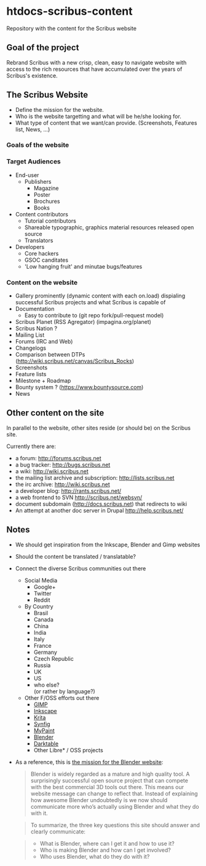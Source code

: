 # htdocs-scribus-content


Repository with the content for the Scribus website

## Goal of the project

Rebrand Scribus with a new crisp, clean, easy to navigate website with access to the rich resources that have accumulated over the years of Scribus's existence. 


## The Scribus Website

- Define the mission for the website.
- Who is the website targetting and what will be he/she looking for.
- What type of content that we want/can provide. (Screenshots, Features list, News, ...)

### Goals of the website

### Target Audiences 

- End-user  
  - Publishers   
    - Magazine  
    - Poster  
    - Brochures  
    - Books  
- Content contributors  
  - Tutorial contributors  
  - Shareable typographic, graphics material resources released open source  
  - Translators  
- Developers  
  - Core hackers  
  - GSOC canditates  
  - 'Low hanging fruit' and minutae bugs/features  

### Content on the website

- Gallery prominently (dynamic content with each on.load) dispialing successful Scribus projects and what Scribus is capable of  
- Documentation  
  - Easy to contribute to (git repo fork/pull-request model)  
- Scribus Planet (RSS Agregator) (impagina.org/planet)  
- Scribus Nation ?  
- Mailing List  
- Forums (IRC and Web)  
- Changelogs  
- Comparison between DTPs (http://wiki.scribus.net/canvas/Scribus_Rocks)  
- Screenshots  
- Feature lists  
- Milestone + Roadmap  
- Bounty system ? (https://www.bountysource.com)  
- News

## Other content on the site

In parallel to the website, other sites reside (or should be) on the Scribus site.

Currently there are:

- a forum: http://forums.scribus.net
- a bug tracker: http://bugs.scribus.net
- a wiki: http://wiki.scribus.net
- the mailing list archive and subscription: http://lists.scribus.net
- the irc archive: http://wiki.scribus.net
- a developer blog: http://rants.scribus.net/
- a web frontend to SVN http://scribus.net/websvn/
- document subdomain (http://docs.scribus.net) that redirects to wiki
- An attempt at another doc server in Drupal http://help.scribus.net/
 
## Notes

- We should get inspiration from the Inkscape, Blender and Gimp websites
- Should the content be translated / translatable?
- Connect the diverse Scribus communities out there
  - Social Media
    - Google+
    - Twitter
    - Reddit
  - By Country
    - Brasil
    - Canada
    - China
    - India
    - Italy
    - France
    - Germany
    - Czech Republic
    - Russia
    - UK
    - US
    - who else?  
      (or rather by language?)
  - Other F/OSS efforts out there
    - [GIMP](http://wwww.gimp.org)
    - [Inkscape](http://www.inkscape.org)
    - [Krita](www.krita.org)
    - [Synfig](http://www.synfig.org)
    - [MyPaint](http://mypaint.intilinux.com/)
    - [Blender](http://www.blender.org)
    - [Darktable](http://www.darktable.org/)
    - Other Libre* / OSS projects

- As a reference, this is [the mission for the Blender website](http://www.blender.org/news/blender-2013-website-launch/):
  > Blender is widely regarded as a mature and high quality tool.  A surprisingly successful open source project that can compete with the best commercial 3D tools out there. This means our website message can change to reflect that. Instead of explaining how awesome Blender undoubtedly is we now should communicate more who’s actually using Blender and what they do with it.

  > To summarize, the three key questions this site should answer and clearly communicate:

  > - What is Blender, where can I get it and how to use it?
  > - Who is making Blender and how can I get involved?
  > - Who uses Blender, what do they do with it?
